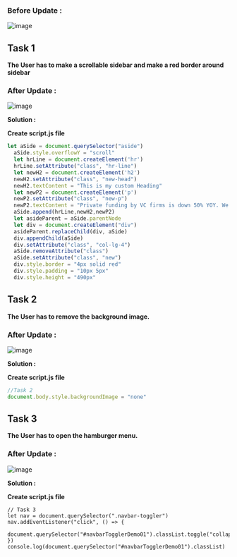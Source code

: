 ### Before Update :
![image](https://github.com/AnchalSharma20/FSJS-iNeuron/assets/113786234/b8a7f4ac-5206-4d21-8100-de58ab7db4bb)

## Task 1
**The User has to make a scrollable sidebar and make a red border around sidebar**

### After Update :
![image](https://github.com/AnchalSharma20/FSJS-iNeuron/assets/113786234/8a9633da-4f42-45b0-a78a-fe1793f3e855)

**Solution :**

**Create script.js file**

```Javascript
let aSide = document.querySelector("aside")
  aSide.style.overflowY = "scroll"
  let hrLine = document.createElement('hr')
  hrLine.setAttribute("class", "hr-line")
  let newH2 = document.createElement('h2')
  newH2.setAttribute("class", "new-head")
  newH2.textContent = "This is my custom Heading"
  let newP2 = document.createElement('p')
  newP2.setAttribute("class", "new-p")
  newP2.textContent = "Private funding by VC firms is down 50% YOY. We take a look at what that means."
  aSide.append(hrLine,newH2,newP2)
  let asideParent = aSide.parentNode
  let div = document.createElement("div")
  asideParent.replaceChild(div, aSide)
  div.appendChild(aSide)
  div.setAttribute("class", "col-lg-4")
  aSide.removeAttribute("class")
  aSide.setAttribute("class", "new")
  div.style.border = "4px solid red"
  div.style.padding = "10px 5px"
  div.style.height = "490px"
  ```


## Task 2
**The User has to remove the background image.**

### After Update :
![image](https://github.com/AnchalSharma20/FSJS-iNeuron/assets/113786234/95490903-437b-43ca-bea3-79f01e92fb45)

**Solution :**

**Create script.js file**

```Javascript
//Task 2
document.body.style.backgroundImage = "none"
```

## Task 3
**The User has to open the hamburger menu.**

### After Update :
![image](https://github.com/AnchalSharma20/FSJS-iNeuron/assets/113786234/db39c637-9f06-4122-83af-f44f14e7b221)

**Solution :**

**Create script.js file**

```Javasript
// Task 3
let nav = document.querySelector(".navbar-toggler")
nav.addEventListener("click", () => {
    document.querySelector("#navbarTogglerDemo01").classList.toggle("collapse")
})
console.log(document.querySelector("#navbarTogglerDemo01").classList)
```






